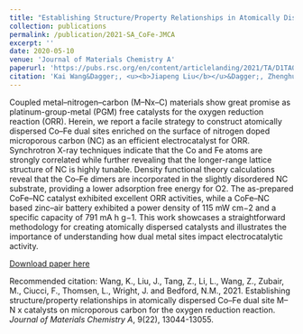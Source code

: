 ```yaml
---
title: "Establishing Structure/Property Relationships in Atomically Dispersed Co-Fe Dual Sites M-Nx Catalysts on Microporous Carbon for Oxygen Reduction Reaction"
collection: publications
permalink: /publication/2021-SA_CoFe-JMCA
excerpt: ''
date: 2020-05-10
venue: 'Journal of Materials Chemistry A'
paperurl: 'https://pubs.rsc.org/en/content/articlelanding/2021/TA/D1TA02925H'
citation: 'Kai Wang&Dagger;, <u><b>Jiapeng Liu</b></u>&Dagger;, Zhenghua Tang*, Liqui Li, Zheng Wang, Muhammad Zubair, Francesco Ciucci*, Lars Thomsen, Joshua Wright, Nicholas M Bedford*. (2021). &quot;Establishing Structure/Property Relationships in Atomically Dispersed Co-Fe Dual Sites M-Nx Catalysts on Microporous Carbon for Oxygen Reduction Reaction.&quot; <i><b>Journal of Materials Chemistry A</b></i>, 9(22), 13044-13055 .'
---
```

Coupled metal–nitrogen–carbon (M–Nx–C) materials show great promise as platinum-group-metal (PGM) free catalysts for the oxygen reduction reaction (ORR). Herein, we report a facile strategy to construct atomically dispersed Co–Fe dual sites enriched on the surface of nitrogen doped microporous carbon (NC) as an efficient electrocatalyst for ORR. Synchrotron X-ray techniques indicate that the Co and Fe atoms are strongly correlated while further revealing that the longer-range lattice structure of NC is highly tunable. Density functional theory calculations reveal that the Co–Fe dimers are incorporated in the slightly disordered NC substrate, providing a lower adsorption free energy for O2. The as-prepared CoFe–NC catalyst exhibited excellent ORR activities, while a CoFe–NC based zinc–air battery exhibited a power density of 115 mW cm−2 and a specific capacity of 791 mA h g−1. This work showcases a straightforward methodology for creating atomically dispersed catalysts and illustrates the importance of understanding how dual metal sites impact electrocatalytic activity.

[Download paper here](http://jiapeng-liu.github.io/files/K-Wang_2021_SA_CoFe_JMCA.pdf)

Recommended citation: Wang, K., Liu, J., Tang, Z., Li, L., Wang, Z., Zubair, M., Ciucci, F., Thomsen, L., Wright, J. and Bedford, N.M., 2021. Establishing structure/property relationships in atomically dispersed Co–Fe dual site M–N x catalysts on microporous carbon for the oxygen reduction reaction. <i>Journal of Materials Chemistry A</i>, 9(22), 13044-13055.
